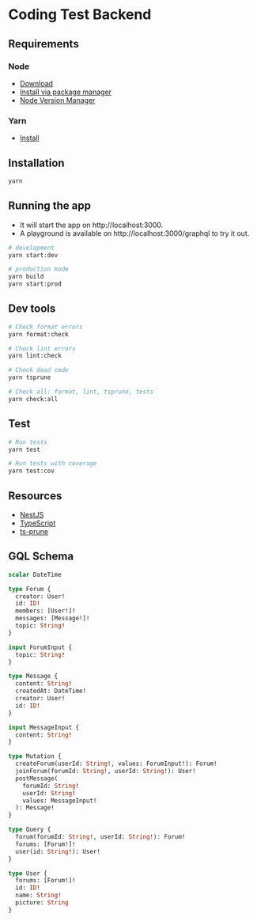 # Coding Test Backend

## Requirements

### Node

- [Download](https://nodejs.org/en/download/)
- [Install via package manager](https://nodejs.org/en/download/package-manager/)
- [Node Version Manager](https://github.com/nvm-sh/nvm)

### Yarn

- [Install](https://classic.yarnpkg.com/en/docs/install/)

## Installation

```bash
yarn
```

## Running the app

- It will start the app on http://localhost:3000.
- A playground is available on http://localhost:3000/graphql to try it out.

```bash
# development
yarn start:dev

# production mode
yarn build
yarn start:prod
```

## Dev tools

```bash
# Check format errors
yarn format:check

# Check lint errors
yarn lint:check

# Check dead code
yarn tsprune

# Check all: format, lint, tsprune, tests
yarn check:all
```

## Test

```bash
# Run tests
yarn test

# Run tests with coverage
yarn test:cov
```

## Resources

- [NestJS](https://docs.nestjs.com/)
- [TypeScript](https://www.typescriptlang.org/docs/)
- [ts-prune](https://github.com/nadeesha/ts-prune)

## GQL Schema

```graphql
scalar DateTime

type Forum {
  creator: User!
  id: ID!
  members: [User!]!
  messages: [Message!]!
  topic: String!
}

input ForumInput {
  topic: String!
}

type Message {
  content: String!
  createdAt: DateTime!
  creator: User!
  id: ID!
}

input MessageInput {
  content: String!
}

type Mutation {
  createForum(userId: String!, values: ForumInput!): Forum!
  joinForum(forumId: String!, userId: String!): User!
  postMessage(
    forumId: String!
    userId: String!
    values: MessageInput!
  ): Message!
}

type Query {
  forum(forumId: String!, userId: String!): Forum!
  forums: [Forum!]!
  user(id: String!): User!
}

type User {
  forums: [Forum!]!
  id: ID!
  name: String!
  picture: String
}
```
